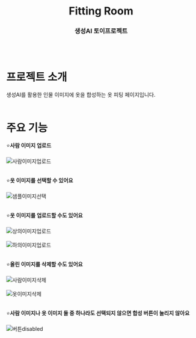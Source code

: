 <div align="center">
<h1>Fitting Room</h1>
  <h3>생성AI 토이프로젝트</h3><br><br>
</div>

# 프로젝트 소개 
생성AI를 활용한 인물 이미지에 옷을 합성하는 옷 피팅 페이지입니다.
<br><br>

# 주요 기능
⭐**사람 이미지 업로드** <br><br>
![사람이미지업로드](https://github.com/syw2858/pf_contest/assets/121853696/4e428093-dd13-4df7-9f7c-c7d455d050c5) <br><br>

⭐**옷 이미지를 선택할 수 있어요** <br><br>
![샘플이미지선택](https://github.com/syw2858/pf_contest/assets/121853696/c7bba032-f799-46a1-8b56-fcd0a6669f40) <br><br>

⭐**옷 이미지를 업로드할 수도 있어요** <br><br>
![상의이미지업로드](https://github.com/syw2858/pf_contest/assets/121853696/b93bf4ef-fb17-48e6-ac86-5a0875bb046e) <br><br>
![하의이미지업로드](https://github.com/syw2858/pf_contest/assets/121853696/13517ce7-3536-47cb-a4e1-0d757c75646f) <br><br>

⭐**올린 이미지를 삭제할 수도 있어요** <br><br>
![사람이미지삭제](https://github.com/syw2858/pf_contest/assets/121853696/e5499197-94d9-428a-83fb-5133abed62c7) <br><br>
![옷이미지삭제](https://github.com/syw2858/pf_contest/assets/121853696/3dc29211-b215-4270-9728-d1023b58c8ba) <br><br>

⭐**사람 이미지나 옷 이미지 둘 중 하나라도 선택되지 않으면 합성 버튼이 눌리지 않아요** <br><br>
![버튼disabled](https://github.com/syw2858/pf_contest/assets/121853696/83b03333-6bab-40f0-888a-ec6c40e962fd) <br><br>
